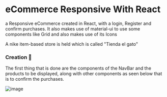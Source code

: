 # eCommerce Responsive With React

a Responsive eCommerce created in React, with a login, Register and confirm purchases. It also makes use of material-ui to use some components like Grid and also makes use of its Icons

A nike item-based store is held which is called "Tienda el gato"

### Creation  🔧

The first thing that is done are the components of the NavBar and the products to be displayed, along with other components as seen below that is to confirm the purchases.

![image](https://user-images.githubusercontent.com/50644185/117556753-d4805b80-b031-11eb-80d6-713ba4d92040.png)
